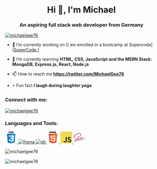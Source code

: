 <h1 align="center">Hi 👋, I'm Michael</h1>
<h3 align="center">An aspiring full stack web developer from Germany</h3>

<p align="left"> <a href="https://twitter.com/michaelgee76" target="blank"><img src="https://img.shields.io/twitter/follow/michaelgee76?logo=twitter&style=for-the-badge" alt="michaelgee76" /></a> </p>

- 🔭 I’m currently working on [I am enrolled in a bootcamp at Supercode](<a href="https://www.super-code.de">SuperCode.</a>)

- 🌱 I’m currently learning **HTML, CSS, JavaScript and the MERN Stack: MongoDB, Express.js, React, Node.js**

- 📫 How to reach me **https://twitter.com/MichaelGee76**

- ⚡ Fun fact **I laugh during laughter yoga**

<h3 align="left">Connect with me:</h3>
<p align="left">
<a href="https://twitter.com/michaelgee76" target="blank"><img align="center" src="https://raw.githubusercontent.com/rahuldkjain/github-profile-readme-generator/master/src/images/icons/Social/twitter.svg" alt="michaelgee76" height="30" width="40" /></a>
</p>

<h3 align="left">Languages and Tools:</h3>
<p align="left"> <a href="https://www.w3schools.com/css/" target="_blank" rel="noreferrer"> <img src="https://raw.githubusercontent.com/devicons/devicon/master/icons/css3/css3-original-wordmark.svg" alt="css3" width="40" height="40"/> </a> <a href="https://www.figma.com/" target="_blank" rel="noreferrer"> <img src="https://www.vectorlogo.zone/logos/figma/figma-icon.svg" alt="figma" width="40" height="40"/> </a> <a href="https://git-scm.com/" target="_blank" rel="noreferrer"> <img src="https://www.vectorlogo.zone/logos/git-scm/git-scm-icon.svg" alt="git" width="40" height="40"/> </a> <a href="https://www.w3.org/html/" target="_blank" rel="noreferrer"> <img src="https://raw.githubusercontent.com/devicons/devicon/master/icons/html5/html5-original-wordmark.svg" alt="html5" width="40" height="40"/> </a> <a href="https://developer.mozilla.org/en-US/docs/Web/JavaScript" target="_blank" rel="noreferrer"> <img src="https://raw.githubusercontent.com/devicons/devicon/master/icons/javascript/javascript-original.svg" alt="javascript" width="40" height="40"/> </a> <a href="https://sass-lang.com" target="_blank" rel="noreferrer"> <img src="https://raw.githubusercontent.com/devicons/devicon/master/icons/sass/sass-original.svg" alt="sass" width="40" height="40"/> </a> </p>

<p><img align="center" src="https://github-readme-stats.vercel.app/api/top-langs?username=michaelgee76&show_icons=true&locale=en&layout=compact" alt="michaelgee76" /></p>

<p><img align="center" src="https://github-readme-streak-stats.herokuapp.com/?user=michaelgee76&" alt="michaelgee76" /></p>

